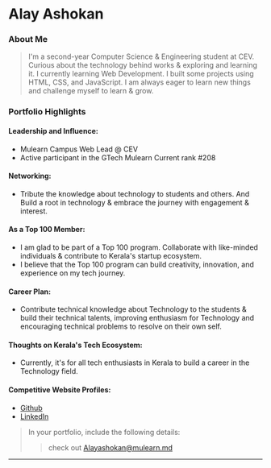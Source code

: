 # Alay Ashokan

### About Me

> I'm a second-year Computer Science & Engineering student at CEV. Curious about the technology behind works & exploring and learning it. I currently learning Web Development. I built some projects using HTML, CSS, and JavaScript. I am always eager to learn new things and challenge myself to learn & grow.


### Portfolio Highlights


#### Leadership and Influence: 

-  Mulearn Campus Web Lead @ CEV
-  Active participant in the GTech Mulearn Current rank #208

#### Networking: 

- Tribute the knowledge about technology to students and others. And Build a root in technology & embrace the journey with engagement & interest.

#### As a Top 100 Member: 

- I am glad to be part of a Top 100 program. Collaborate with like-minded individuals & contribute to Kerala's startup ecosystem.
- I believe that the Top 100 program can build creativity, innovation, and experience on my tech journey.

#### Career Plan: 

- Contribute technical knowledge about Technology to the students & build their technical talents, improving enthusiasm for Technology and encouraging technical problems to resolve on their own self.

#### Thoughts on Kerala's Tech Ecosystem: 

- Currently, it's for all tech enthusiasts in Kerala to build a career in the Technology field.

#### Competitive Website Profiles:

- [Github](https://github.com/Alayasokan)
- [LinkedIn](https://www.linkedin.com/in/alay-ashokan-25058a248/)



> In your portfolio, include the following details:
>> check out [Alayashokan@mulearn.md](./profile/Alayashokan@mulearn.md)

---

